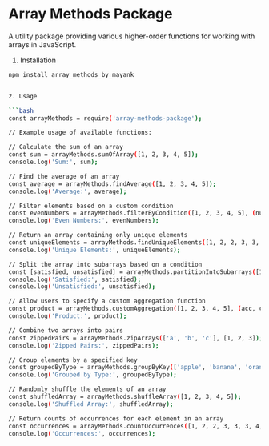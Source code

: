 # Array Methods Package

A utility package providing various higher-order functions for working with arrays in JavaScript.

1. Installation

```bash
npm install array_methods_by_mayank


2. Usage

```bash
const arrayMethods = require('array-methods-package');

// Example usage of available functions:

// Calculate the sum of an array
const sum = arrayMethods.sumOfArray([1, 2, 3, 4, 5]);
console.log('Sum:', sum);

// Find the average of an array
const average = arrayMethods.findAverage([1, 2, 3, 4, 5]);
console.log('Average:', average);

// Filter elements based on a custom condition
const evenNumbers = arrayMethods.filterByCondition([1, 2, 3, 4, 5], (num) => num % 2 === 0);
console.log('Even Numbers:', evenNumbers);

// Return an array containing only unique elements
const uniqueElements = arrayMethods.findUniqueElements([1, 2, 2, 3, 3, 4, 5]);
console.log('Unique Elements:', uniqueElements);

// Split the array into subarrays based on a condition
const [satisfied, unsatisfied] = arrayMethods.partitionIntoSubarrays([1, 2, 3, 4, 5], (num) => num > 3);
console.log('Satisfied:', satisfied);
console.log('Unsatisfied:', unsatisfied);

// Allow users to specify a custom aggregation function
const product = arrayMethods.customAggregation([1, 2, 3, 4, 5], (acc, curr) => acc * curr, 1);
console.log('Product:', product);

// Combine two arrays into pairs
const zippedPairs = arrayMethods.zipArrays(['a', 'b', 'c'], [1, 2, 3]);
console.log('Zipped Pairs:', zippedPairs);

// Group elements by a specified key
const groupedByType = arrayMethods.groupByKey(['apple', 'banana', 'orange', 'grape'], (fruit) => fruit.length);
console.log('Grouped by Type:', groupedByType);

// Randomly shuffle the elements of an array
const shuffledArray = arrayMethods.shuffleArray([1, 2, 3, 4, 5]);
console.log('Shuffled Array:', shuffledArray);

// Return counts of occurrences for each element in an array
const occurrences = arrayMethods.countOccurrences([1, 2, 2, 3, 3, 3, 4, 5]);
console.log('Occurrences:', occurrences);
